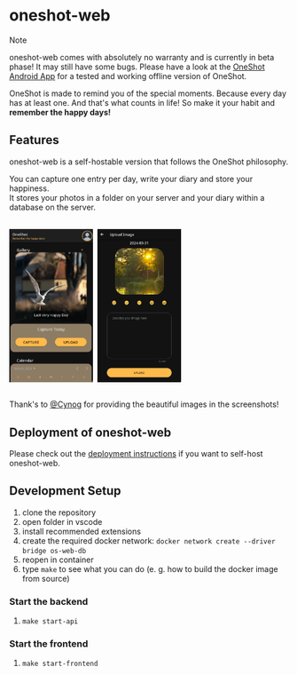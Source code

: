 # oneshot-web

> [!NOTE]
> oneshot-web comes with absolutely no warranty and is currently in beta phase! It may still have some bugs. Please have a look at the [OneShot Android App](https://github.com/ptrLx/OneShot) for a tested and working offline version of OneShot.

OneShot is made to remind you of the special moments. Because every day has at least one. And that's what counts in life! So make it your habit and **remember the happy days!**

## Features

oneshot-web is a self-hostable version that follows the OneShot philosophy.

You can capture one entry per day, write your diary and store your happiness.  
It stores your photos in a folder on your server and your diary within a database on the server.

<br>
<div style="display:flex;">
<img alt="preview 1" src="doc/preview/preview_1.png" width="30%">
<img style="padding-left: 8px;" alt="preview 2" src="doc/preview/preview_2.png" width="30%">
</div>
<br>

Thank's to [@Cynog](https://github.com/Cynog) for providing the beautiful images in the screenshots!

## Deployment of oneshot-web

Please check out the [deployment instructions](DEPLOY.md) if you want to self-host oneshot-web.

## Development Setup

1. clone the repository
2. open folder in vscode
3. install recommended extensions
4. create the required docker network: `docker network create --driver bridge os-web-db`
5. reopen in container
6. type `make` to see what you can do (e. g. how to build the docker image from source)

### Start the backend

1. `make start-api`

### Start the frontend

1. `make start-frontend`
